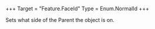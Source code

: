 +++
Target = "Feature.FaceId"
Type = Enum.NormalId
+++

Sets what side of the Parent the object is on.